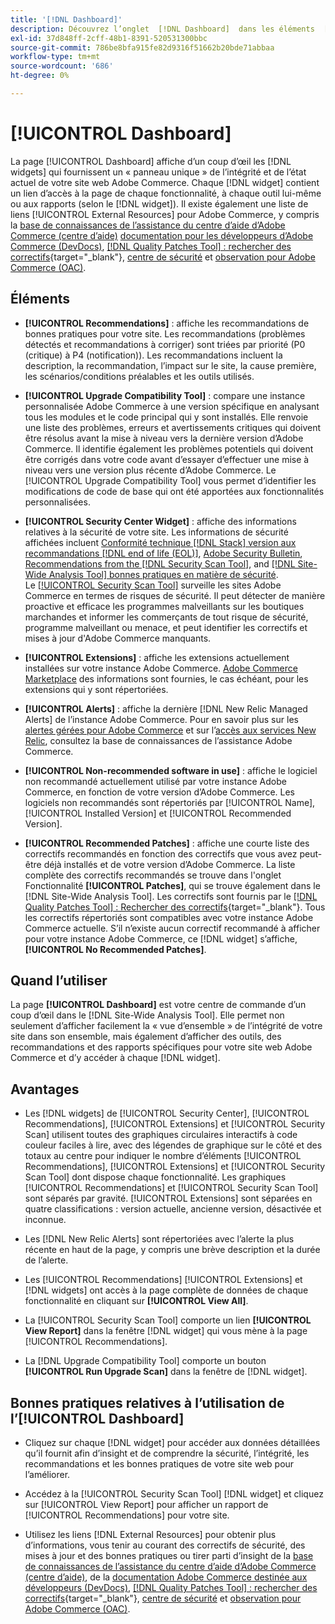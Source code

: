 ```yaml
---
title: '[!DNL Dashboard]'
description: Découvrez l’onglet  [!DNL Dashboard]  dans les éléments  [!DNL Site-Wide Analysis Tool], quand l’utiliser, les avantages et les bonnes pratiques.
exl-id: 37d848ff-2cff-48b1-8391-520531300bbc
source-git-commit: 786be8bfa915fe82d9316f51662b20bde71abbaa
workflow-type: tm+mt
source-wordcount: '686'
ht-degree: 0%

---
```


# [!UICONTROL Dashboard]

La page [!UICONTROL Dashboard] affiche d’un coup d’œil les [!DNL widgets] qui fournissent un « panneau unique » de l’intégrité et de l’état actuel de votre site web Adobe Commerce. Chaque [!DNL widget] contient un lien d’accès à la page de chaque fonctionnalité, à chaque outil lui-même ou aux rapports (selon le [!DNL widget]).
Il existe également une liste de liens [!UICONTROL External Resources] pour Adobe Commerce, y compris la [base de connaissances de l’assistance du centre d’aide d’Adobe Commerce (centre d’aide)](https://experienceleague.adobe.com/docs/commerce-knowledge-base/kb/overview.html) [documentation pour les développeurs d’Adobe Commerce (DevDocs)](https://developer.adobe.com/commerce/docs/), [[!DNL Quality Patches Tool] : rechercher des correctifs](https://experienceleague.adobe.com/tools/commerce-quality-patches/index.html){target="_blank"}, [centre de sécurité](https://helpx.adobe.com/security.html) et [observation pour Adobe Commerce (OAC)](https://experienceleague.adobe.com/docs/commerce-operations/tools/observation-for-adobe-commerce/intro.html).

## Éléments

* **[!UICONTROL Recommendations]** : affiche les recommandations de bonnes pratiques pour votre site. Les recommandations (problèmes détectés et recommandations à corriger) sont triées par priorité (P0 (critique) à P4 (notification)).
Les recommandations incluent la description, la recommandation, l’impact sur le site, la cause première, les scénarios/conditions préalables et les outils utilisés.

* **[!UICONTROL Upgrade Compatibility Tool]** : compare une instance personnalisée Adobe Commerce à une version spécifique en analysant tous les modules et le code principal qui y sont installés. Elle renvoie une liste des problèmes, erreurs et avertissements critiques qui doivent être résolus avant la mise à niveau vers la dernière version d’Adobe Commerce. Il identifie également les problèmes potentiels qui doivent être corrigés dans votre code avant d’essayer d’effectuer une mise à niveau vers une version plus récente d’Adobe Commerce.
Le [!UICONTROL Upgrade Compatibility Tool] vous permet d’identifier les modifications de code de base qui ont été apportées aux fonctionnalités personnalisées.

* **[!UICONTROL Security Center Widget]** : affiche des informations relatives à la sécurité de votre site.
Les informations de sécurité affichées incluent [Conformité technique [!DNL Stack] version aux recommandations  [!DNL end of life (EOL)]](https://experienceleague.adobe.com/docs/commerce-operations/installation-guide/system-requirements.html), [Adobe Security Bulletin](https://helpx.adobe.com/security/security-bulletin.html), [Recommendations from the [!DNL Security Scan Tool]](https://experienceleague.adobe.com/docs/commerce-admin/systems/security/security-scan.html), and [[!DNL Site-Wide Analysis Tool]  bonnes pratiques en matière de sécurité](https://experienceleague.adobe.com/docs/commerce-operations/tools/site-wide-analysis-tool/recommendations.html).<br>
Le [[!UICONTROL Security Scan Tool]](https://experienceleague.adobe.com/docs/commerce-admin/systems/security/security-scan.html) surveille les sites Adobe Commerce en termes de risques de sécurité. Il peut détecter de manière proactive et efficace les programmes malveillants sur les boutiques marchandes et informer les commerçants de tout risque de sécurité, programme malveillant ou menace, et peut identifier les correctifs et mises à jour d&#39;Adobe Commerce manquants.

* **[!UICONTROL Extensions]** : affiche les extensions actuellement installées sur votre instance Adobe Commerce. [Adobe Commerce Marketplace](https://marketplace.magento.com/extensions.html) des informations sont fournies, le cas échéant, pour les extensions qui y sont répertoriées.

* **[!UICONTROL Alerts]** : affiche la dernière [!DNL New Relic Managed Alerts] de l’instance Adobe Commerce. Pour en savoir plus sur les [alertes gérées pour Adobe Commerce](https://experienceleague.adobe.com/docs/commerce-knowledge-base/kb/support-tools/managed-alerts/managed-alerts-for-magento-commerce.html) et sur l’[accès aux services New Relic](https://experienceleague.adobe.com/docs/commerce-knowledge-base/kb/faq/access-new-relic-services.html), consultez la base de connaissances de l’assistance Adobe Commerce.

* **[!UICONTROL Non-recommended software in use]** : affiche le logiciel non recommandé actuellement utilisé par votre instance Adobe Commerce, en fonction de votre version d’Adobe Commerce. Les logiciels non recommandés sont répertoriés par [!UICONTROL Name], [!UICONTROL Installed Version] et [!UICONTROL Recommended Version].

* **[!UICONTROL Recommended Patches]** : affiche une courte liste des correctifs recommandés en fonction des correctifs que vous avez peut-être déjà installés et de votre version d’Adobe Commerce. La liste complète des correctifs recommandés se trouve dans l&#39;onglet Fonctionnalité **[!UICONTROL Patches]**, qui se trouve également dans le [!DNL Site-Wide Analysis Tool]. Les correctifs sont fournis par le [[!DNL Quality Patches Tool] : Rechercher des correctifs](https://experienceleague.adobe.com/tools/commerce-quality-patches/index.html){target="_blank"}. Tous les correctifs répertoriés sont compatibles avec votre instance Adobe Commerce actuelle.
S’il n’existe aucun correctif recommandé à afficher pour votre instance Adobe Commerce, ce [!DNL widget] s’affiche, **[!UICONTROL No Recommended Patches]**.

## Quand l’utiliser

La page **[!UICONTROL Dashboard]** est votre centre de commande d’un coup d’œil dans le [!DNL Site-Wide Analysis Tool]. Elle permet non seulement d’afficher facilement la « vue d’ensemble » de l’intégrité de votre site dans son ensemble, mais également d’afficher des outils, des recommandations et des rapports spécifiques pour votre site web Adobe Commerce et d’y accéder à chaque [!DNL widget].

## Avantages

* Les [!DNL widgets] de [!UICONTROL Security Center], [!UICONTROL Recommendations], [!UICONTROL Extensions] et [!UICONTROL Security Scan] utilisent toutes des graphiques circulaires interactifs à code couleur faciles à lire, avec des légendes de graphique sur le côté et des totaux au centre pour indiquer le nombre d’éléments [!UICONTROL Recommendations], [!UICONTROL Extensions] et [!UICONTROL Security Scan Tool] dont dispose chaque fonctionnalité. Les graphiques [!UICONTROL Recommendations] et [!UICONTROL Security Scan Tool] sont séparés par gravité. [!UICONTROL Extensions] sont séparées en quatre classifications : version actuelle, ancienne version, désactivée et inconnue.

* Les [!DNL New Relic Alerts] sont répertoriées avec l’alerte la plus récente en haut de la page, y compris une brève description et la durée de l’alerte.

* Les [!UICONTROL Recommendations] [!UICONTROL Extensions] et [!DNL widgets] ont accès à la page complète de données de chaque fonctionnalité en cliquant sur **[!UICONTROL View All]**.

* La [!UICONTROL Security Scan Tool] comporte un lien **[!UICONTROL View Report]** dans la fenêtre [!DNL widget] qui vous mène à la page [!UICONTROL Recommendations].

* La [!DNL Upgrade Compatibility Tool] comporte un bouton **[!UICONTROL Run Upgrade Scan]** dans la fenêtre de [!DNL widget].

## Bonnes pratiques relatives à l’utilisation de l’[!UICONTROL Dashboard]

* Cliquez sur chaque [!DNL widget] pour accéder aux données détaillées qu’il fournit afin d’insight et de comprendre la sécurité, l’intégrité, les recommandations et les bonnes pratiques de votre site web pour l’améliorer.

* Accédez à la [!UICONTROL Security Scan Tool] [!DNL widget] et cliquez sur [!UICONTROL View Report] pour afficher un rapport de [!UICONTROL Recommendations] pour votre site.

* Utilisez les liens [!DNL External Resources] pour obtenir plus d’informations, vous tenir au courant des correctifs de sécurité, des mises à jour et des bonnes pratiques ou tirer parti d’insight de la [base de connaissances de l’assistance du centre d’aide d’Adobe Commerce (centre d’aide)](https://experienceleague.adobe.com/docs/commerce-knowledge-base/kb/overview.html), de la [documentation Adobe Commerce destinée aux développeurs (DevDocs)](https://developer.adobe.com/commerce/docs/), [[!DNL Quality Patches Tool] : rechercher des correctifs](https://experienceleague.adobe.com/tools/commerce-quality-patches/index.html){target="_blank"}, [centre de sécurité](https://helpx.adobe.com/security.html) et [observation pour Adobe Commerce (OAC)](https://experienceleague.adobe.com/docs/commerce-operations/tools/observation-for-adobe-commerce/intro.html).
